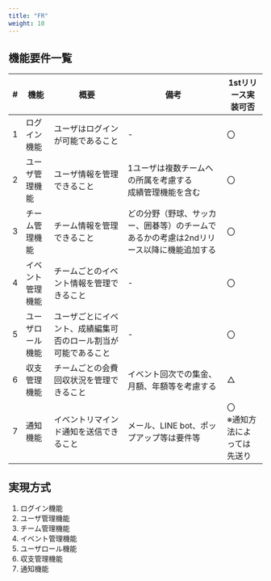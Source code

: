 ```yaml
---
title: "FR"
weight: 10
---
```


## 機能要件一覧

| # | 機能 | 概要 | 備考 | 1stリリース実装可否 |
| ---- | ---- | ---- | ---- | ---- |
| 1 | ログイン機能 | ユーザはログインが可能であること | - | 〇 |
| 2 | ユーザ管理機能 | ユーザ情報を管理できること | 1ユーザは複数チームへの所属を考慮する<br>成績管理機能を含む | 〇 |
| 3 | チーム管理機能 | チーム情報を管理できること | どの分野（野球、サッカー、囲碁等）のチームであるかの考慮は2ndリリース以降に機能追加する | 〇 |
| 4 | イベント管理機能 | チームごとのイベント情報を管理できること | - | 〇 |
| 5 | ユーザロール機能 | ユーザごとにイベント、成績編集可否のロール割当が可能であること | - | 〇 |
| 6 | 収支管理機能 | チームごとの会費回収状況を管理できること | イベント回次での集金、月額、年額等を考慮する | △ |
| 7 | 通知機能 | イベントリマインド通知を送信できること | メール、LINE bot、ポップアップ等は要件等 | 〇<br>※通知方法によっては先送り |  

## 実現方式  

1. ログイン機能  
2. ユーザ管理機能
3. チーム管理機能
4. イベント管理機能
5. ユーザロール機能
6. 収支管理機能
7. 通知機能 
